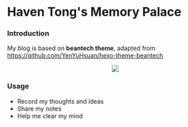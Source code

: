 # Haven Tong's Memory Palace

### Introduction

My blog is based on **beantech theme**, adapted from https://github.com/YenYuHsuan/hexo-theme-beantech

<div align=center>
<img src="https://camo.githubusercontent.com/905786536d4c9f111d965f29aac8bc8c36fede47/687474703a2f2f6265616e746563682e6f72672f696d672f6265616e746563682d6465736b746f702e706e67"/>
</div>



### Usage

- Record my thoughts and ideas
- Share my notes
- Help me clear my mind

